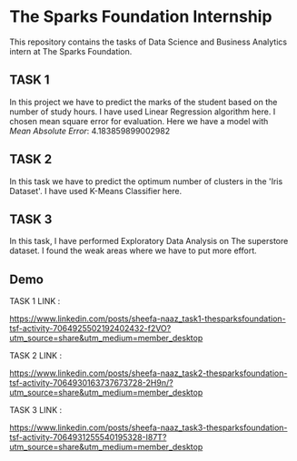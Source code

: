 
# The Sparks Foundation Internship

This repository contains the tasks of Data Science and Business Analytics intern
at The Sparks Foundation.

## TASK 1

In this project we have to predict the marks of the student based on the number of study hours. I have used Linear Regression algorithm here. I chosen mean square error for evaluation. Here we have a model with  
*Mean Absolute Error*: 4.183859899002982
## TASK 2

In this task we have to predict the optimum number of clusters in the 'Iris Dataset'. I have used K-Means Classifier here.
## TASK 3
 
In this task, I have performed Exploratory Data Analysis on The superstore dataset. I found the weak areas where we have to put more effort.
## Demo

TASK 1 LINK :

https://www.linkedin.com/posts/sheefa-naaz_task1-thesparksfoundation-tsf-activity-7064925502192402432-f2VO?utm_source=share&utm_medium=member_desktop

TASK 2 LINK :

https://www.linkedin.com/posts/sheefa-naaz_task2-thesparksfoundation-tsf-activity-7064930163737673728-2H9n/?utm_source=share&utm_medium=member_desktop

TASK 3 LINK :

https://www.linkedin.com/posts/sheefa-naaz_task3-thesparksfoundation-tsf-activity-7064931255540195328-I87T?utm_source=share&utm_medium=member_desktop
